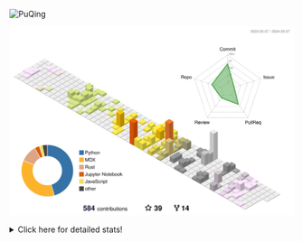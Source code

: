 ![PuQing](https://user-images.githubusercontent.com/27223114/171565019-9a56fae6-b08b-421f-99db-7e830da42371.png)

![](./profile-3d-contrib/profile-season-animate.svg)

<details>
<summary>Click here for detailed stats!</summary>

<!--START_SECTION:waka-->
![Lines of code](https://img.shields.io/badge/From%20Hello%20World%20I%27ve%20Written-1.4%20million%20lines%20of%20code-blue)

**🐱 My GitHub Data** 

> 📦 374.6 kB Used in GitHub's Storage 
 > 
> 🏆 218 Contributions in the Year 2024
 > 
> 🚫 Not Opted to Hire
 > 
> 📜 48 Public Repositories 
 > 
> 🔑 29 Private Repositories 
 > 
**I'm an Early 🐤** 

```text
🌞 Morning                580 commits         ██░░░░░░░░░░░░░░░░░░░░░░░   07.57 % 
🌆 Daytime                3549 commits        ████████████░░░░░░░░░░░░░   46.32 % 
🌃 Evening                1582 commits        █████░░░░░░░░░░░░░░░░░░░░   20.65 % 
🌙 Night                  1951 commits        ██████░░░░░░░░░░░░░░░░░░░   25.46 % 
```


📊 **This Week I Spent My Time On** 

```text
💬 Programming Languages: 
Browsing                 4 hrs 57 mins       ██████████░░░░░░░░░░░░░░░   39.26 % 
Python                   2 hrs 29 mins       █████░░░░░░░░░░░░░░░░░░░░   19.67 % 
Other                    1 hr 34 mins        ███░░░░░░░░░░░░░░░░░░░░░░   12.43 % 
Jupyter Notebook         1 hr 18 mins        ███░░░░░░░░░░░░░░░░░░░░░░   10.29 % 
Searching                57 mins             ██░░░░░░░░░░░░░░░░░░░░░░░   07.64 % 

🔥 Editors: 
Chrome                   6 hrs 31 mins       █████████████░░░░░░░░░░░░   51.56 % 
VS Code                  4 hrs 13 mins       ████████░░░░░░░░░░░░░░░░░   33.35 % 
fish                     1 hr 25 mins        ███░░░░░░░░░░░░░░░░░░░░░░   11.32 % 
Obsidian                 28 mins             █░░░░░░░░░░░░░░░░░░░░░░░░   03.77 % 

💻 Operating System: 
Mac                      8 hrs 31 mins       █████████████████░░░░░░░░   67.44 % 
WSL                      2 hrs 58 mins       ██████░░░░░░░░░░░░░░░░░░░   23.54 % 
Linux                    1 hr 8 mins         ██░░░░░░░░░░░░░░░░░░░░░░░   09.03 % 
```


<!--END_SECTION:waka-->
</details>
